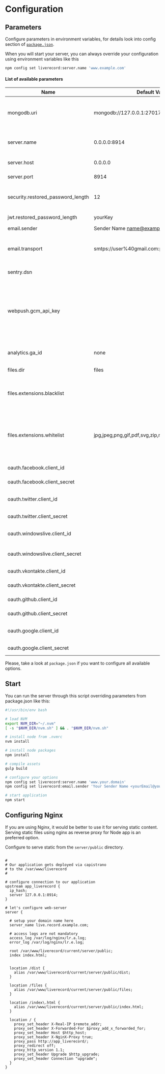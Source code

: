 # Configuration


## Parameters

Configure parameters in environment variables, for details look into config section of [`package.json`](../package.json).

When you will start your server, you can always override your configuration using environment variables like this

```bash
npm config set liverecord:server.name 'www.example.com'
```

#### List of available parameters


Name | Default Value | Description
---- | ------------- | -----------
mongodb.uri | mongodb://127.0.0.1:27017/liveRecord | Standard MongoDb Driver connection string
server.name | 0.0.0.0:8914 | Server hostname or domain name
server.host | 0.0.0.0 | Default server host
server.port | 8914 | Default server port
security.restored_password_length | 12 | Length of future restored password
jwt.restored_password_length | yourKey | Secret key for [JWT](https://jwt.io/)
email.sender | Sender Name <name@example.com> | 
email.transport | smtps://user%40gmail.com:pass@smtp.gmail.com | [SMTP Transport configuration string](https://nodemailer.com/smtp/) for Nodemailer
sentry.dsn |  | DSN for [Sentry](https://sentry.io/)
webpush.gcm_api_key |  |  GCM API Key from the Google Developer Console or the Cloud Messaging tab under a Firebase Project.
analytics.ga_id | none | Google Analytics property ID
files.dir | files | Folder for files
files.extensions.blacklist |  | Comma-separated list of blacklisted extensions
files.extensions.whitelist | jpg,jpeg,png,gif,pdf,svg,zip,mp4,dmg | Comma-separated list of whitelisted extensions (we recommend to use it)
oauth.facebook.client_id |   | Facebook App Id [More](https://developers.facebook.com/docs/apps/register) 
oauth.facebook.client_secret |   | Facebook App Secret
oauth.twitter.client_id |   | Twitter App Consumer Key [More](https://apps.twitter.com/) 
oauth.twitter.client_secret |   | Twitter App Secret
oauth.windowslive.client_id |   | Windows Live App Id [More](https://apps.dev.microsoft.com/) 
oauth.windowslive.client_secret |   | Windows Live App Secret
oauth.vkontakte.client_id |   | Vkontakte App Id [More](https://vk.com/apps?act=manage) 
oauth.vkontakte.client_secret |   | Vkontakte App Secret
oauth.github.client_id |   | GitHub App Id [More](https://github.com/settings/developers) 
oauth.github.client_secret |   | GitHub App Secret
oauth.google.client_id |   | Google Client ID [More](https://console.developers.google.com/) 
oauth.google.client_secret |   | Google App Secret

Please, take a look at `package.json` if you want to configure all available options.

 

## Start
    
You can run the server through this script overriding parameters from package.json like this:

```bash
#!/usr/bin/env bash

# load NVM
export NVM_DIR="~/.nvm"
[ -s "$NVM_DIR/nvm.sh" ] && . "$NVM_DIR/nvm.sh"

# install node from .nvmrc
nvm install

# install node packages
npm install

# compile assets
gulp build 

# configure your options
npm config set liverecord:server.name 'www.your.domain'
npm config set liverecord:email.sender 'Your Sender Name <yourEmail@your.domain>'

# start application
npm start
```


## Configuring Nginx

If you are using Nginx, it would be better to use it for serving static content. 
Serving static files using nginx as reverse proxy for Node app is an preferred option. 

Configure to serve static from the `server/public` directory.


```nginx

#
# Our application gets deployed via capistrano
# to the /var/www/liverecord
#

# configure connection to our application
upstream app_liverecord {
  ip_hash;
  server 127.0.0.1:8914;
}

# let's configure web-server
server {

  # setup your domain name here
  server_name live.record.example.com;

  # access logs are not mandatory 
  access_log /var/log/nginx/lr.a.log;
  error_log /var/log/nginx/lr.e.log;
  
  root /var/www/liverecord/current/server/public;
  index index.html;
  
  
  location /dist {
    alias /var/www/liverecord/current/server/public/dist;
  }
  
  location /files {
    alias /var/www/liverecord/current/server/public/files;
  }
  
  location /index\.html {
    alias /var/www/liverecord/current/server/public/index.html;
  }
  
  location / {
    proxy_set_header X-Real-IP $remote_addr;
    proxy_set_header X-Forwarded-For $proxy_add_x_forwarded_for;
    proxy_set_header Host $http_host;
    proxy_set_header X-NginX-Proxy true;
    proxy_pass http://app_liverecord/;
    proxy_redirect off;
    proxy_http_version 1.1;
    proxy_set_header Upgrade $http_upgrade;
    proxy_set_header Connection "upgrade";
  }
}

```
